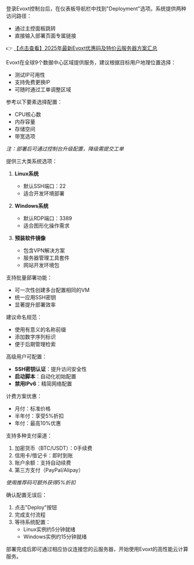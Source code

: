 
登录Evoxt控制台后，在仪表板导航栏中找到"Deployment"选项。系统提供两种访问路径：
- 通过主控面板跳转
- 直接输入部署页面专属链接

👉 [【点击查看】2025年最新Evoxt优惠码及特价云服务器方案汇总](https://bit.ly/evoxt)

Evoxt在全球9个数据中心区域提供服务，建议根据目标用户地理位置选择：
- 测试IP可用性
- 支持免费更换IP
- 可随时通过工单调整区域

参考以下要素选择配置：
- CPU核心数
- 内存容量
- 存储空间
- 带宽选项

*注：部署后可通过控制台升级配置，降级需提交工单*

提供三大类系统选项：

1. **Linux系统**
   - 默认SSH端口：22
   - 适合开发环境部署

2. **Windows系统**  
   - 默认RDP端口：3389
   - 适合图形化操作需求

3. **预装软件镜像**
   - 包含VPN解决方案
   - 服务器管理工具套件
   - 网站开发环境包

支持批量部署功能：
- 可一次性创建多台配置相同的VM
- 统一应用SSH密钥
- 显著提升部署效率

建议命名规范：
- 使用有意义的名称前缀
- 添加数字序列标识
- 便于后期管理检索

高级用户可配置：
- **SSH密钥认证**：提升访问安全性
- **启动脚本**：自动化初始配置
- **禁用IPv6**：精简网络配置

计费方案优惠：
- 月付：标准价格
- 半年付：享受5%折扣
- 年付：最高10%优惠

支持多种支付渠道：
1. 加密货币（BTC/USDT）：0手续费
2. 信用卡/借记卡：即时到账
3. 账户余额：支持自动续费
4. 第三方支付（PayPal/Alipay）

*使用推荐码可额外获得5%折扣*

确认配置无误后：
1. 点击"Deploy"按钮
2. 完成支付流程
3. 等待系统配置：
   - Linux实例约5分钟就绪
   - Windows实例约15分钟就绪

部署完成后即可通过相应协议连接您的云服务器，开始使用Evoxt的高性能云计算服务。
